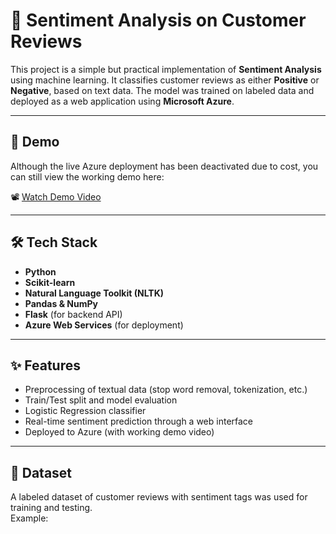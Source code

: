 # 🧠 Sentiment Analysis on Customer Reviews

This project is a simple but practical implementation of **Sentiment Analysis** using machine learning. It classifies customer reviews as either **Positive** or **Negative**, based on text data. The model was trained on labeled data and deployed as a web application using **Microsoft Azure**.

---

## 🚀 Demo

Although the live Azure deployment has been deactivated due to cost, you can still view the working demo here:

📽️ [Watch Demo Video](https://youtu.be/F6Ei2n-Ry1E) 

---

## 🛠️ Tech Stack

- **Python**
- **Scikit-learn**
- **Natural Language Toolkit (NLTK)**
- **Pandas & NumPy**
- **Flask** (for backend API)
- **Azure Web Services** (for deployment)

---

## ✨ Features

- Preprocessing of textual data (stop word removal, tokenization, etc.)
- Train/Test split and model evaluation
- Logistic Regression classifier
- Real-time sentiment prediction through a web interface
- Deployed to Azure (with working demo video)

---

## 🧪 Dataset

A labeled dataset of customer reviews with sentiment tags was used for training and testing.  
Example:


